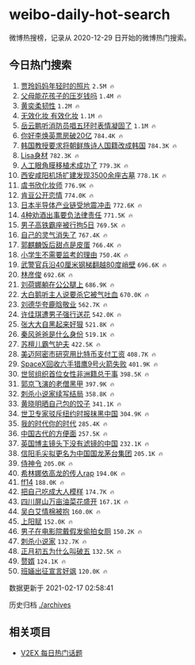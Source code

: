 # weibo-daily-hot-search

微博热搜榜，记录从 2020-12-29 日开始的微博热门搜索。

## 今日热门搜索

<!-- BEGIN -->

1. [贾玲妈妈年轻时的照片](https://s.weibo.com/weibo?q=%23%E8%B4%BE%E7%8E%B2%E5%A6%88%E5%A6%88%E5%B9%B4%E8%BD%BB%E6%97%B6%E7%9A%84%E7%85%A7%E7%89%87%23&Refer=top) `2.5M 🔥`
1. [父母能花孩子的压岁钱吗](https://s.weibo.com/weibo?q=%23%E7%88%B6%E6%AF%8D%E8%83%BD%E8%8A%B1%E5%AD%A9%E5%AD%90%E7%9A%84%E5%8E%8B%E5%B2%81%E9%92%B1%E5%90%97%23&Refer=top) `1.4M 🔥`
1. [黄奕柔韧性](https://s.weibo.com/weibo?q=%23%E9%BB%84%E5%A5%95%E6%9F%94%E9%9F%A7%E6%80%A7%23&Refer=top) `1.2M 🔥`
1. [无效化妆 有效化妆](https://s.weibo.com/weibo?q=%E6%97%A0%E6%95%88%E5%8C%96%E5%A6%86%20%E6%9C%89%E6%95%88%E5%8C%96%E5%A6%86&Refer=top) `1.1M 🔥`
1. [岳云鹏听消防员唱五环时表情凝固了](https://s.weibo.com/weibo?q=%23%E5%B2%B3%E4%BA%91%E9%B9%8F%E5%90%AC%E6%B6%88%E9%98%B2%E5%91%98%E5%94%B1%E4%BA%94%E7%8E%AF%E6%97%B6%E8%A1%A8%E6%83%85%E5%87%9D%E5%9B%BA%E4%BA%86%23&Refer=top) `1.1M 🔥`
1. [你好李焕英票房破20亿](https://s.weibo.com/weibo?q=%23%E4%BD%A0%E5%A5%BD%E6%9D%8E%E7%84%95%E8%8B%B1%E7%A5%A8%E6%88%BF%E7%A0%B420%E4%BA%BF%23&Refer=top) `784.4K 🔥`
1. [韩国教授要求将朝鲜族诗人国籍改成韩国](https://s.weibo.com/weibo?q=%23%E9%9F%A9%E5%9B%BD%E6%95%99%E6%8E%88%E8%A6%81%E6%B1%82%E5%B0%86%E6%9C%9D%E9%B2%9C%E6%97%8F%E8%AF%97%E4%BA%BA%E5%9B%BD%E7%B1%8D%E6%94%B9%E6%88%90%E9%9F%A9%E5%9B%BD%23&Refer=top) `784.3K 🔥`
1. [Lisa身材](https://s.weibo.com/weibo?q=Lisa%E8%BA%AB%E6%9D%90&Refer=top) `782.3K 🔥`
1. [人工眼角膜移植术成功了](https://s.weibo.com/weibo?q=%23%E4%BA%BA%E5%B7%A5%E7%9C%BC%E8%A7%92%E8%86%9C%E7%A7%BB%E6%A4%8D%E6%9C%AF%E6%88%90%E5%8A%9F%E4%BA%86%23&Refer=top) `779.3K 🔥`
1. [西安咸阳机场扩建发现3500余座古墓](https://s.weibo.com/weibo?q=%23%E8%A5%BF%E5%AE%89%E5%92%B8%E9%98%B3%E6%9C%BA%E5%9C%BA%E6%89%A9%E5%BB%BA%E5%8F%91%E7%8E%B03500%E4%BD%99%E5%BA%A7%E5%8F%A4%E5%A2%93%23&Refer=top) `778.1K 🔥`
1. [虞书欣化妆师](https://s.weibo.com/weibo?q=%23%E8%99%9E%E4%B9%A6%E6%AC%A3%E5%8C%96%E5%A6%86%E5%B8%88%23&Refer=top) `776.9K 🔥`
1. [肯豆公开恋情](https://s.weibo.com/weibo?q=%E8%82%AF%E8%B1%86%E5%85%AC%E5%BC%80%E6%81%8B%E6%83%85&Refer=top) `774.0K 🔥`
1. [日本半导体产业链受地震冲击](https://s.weibo.com/weibo?q=%23%E6%97%A5%E6%9C%AC%E5%8D%8A%E5%AF%BC%E4%BD%93%E4%BA%A7%E4%B8%9A%E9%93%BE%E5%8F%97%E5%9C%B0%E9%9C%87%E5%86%B2%E5%87%BB%23&Refer=top) `772.6K 🔥`
1. [4种劝酒出事要负法律责任](https://s.weibo.com/weibo?q=%234%E7%A7%8D%E5%8A%9D%E9%85%92%E5%87%BA%E4%BA%8B%E8%A6%81%E8%B4%9F%E6%B3%95%E5%BE%8B%E8%B4%A3%E4%BB%BB%23&Refer=top) `771.5K 🔥`
1. [男子高铁霸座被行拘5日](https://s.weibo.com/weibo?q=%23%E7%94%B7%E5%AD%90%E9%AB%98%E9%93%81%E9%9C%B8%E5%BA%A7%E8%A2%AB%E8%A1%8C%E6%8B%985%E6%97%A5%23&Refer=top) `769.5K 🔥`
1. [自己的灵气消失了](https://s.weibo.com/weibo?q=%23%E8%87%AA%E5%B7%B1%E7%9A%84%E7%81%B5%E6%B0%94%E6%B6%88%E5%A4%B1%E4%BA%86%23&Refer=top) `767.4K 🔥`
1. [郭麒麟饭后甜点是皮蛋](https://s.weibo.com/weibo?q=%23%E9%83%AD%E9%BA%92%E9%BA%9F%E9%A5%AD%E5%90%8E%E7%94%9C%E7%82%B9%E6%98%AF%E7%9A%AE%E8%9B%8B%23&Refer=top) `766.4K 🔥`
1. [小学生不需要监考的理由](https://s.weibo.com/weibo?q=%23%E5%B0%8F%E5%AD%A6%E7%94%9F%E4%B8%8D%E9%9C%80%E8%A6%81%E7%9B%91%E8%80%83%E7%9A%84%E7%90%86%E7%94%B1%23&Refer=top) `750.4K 🔥`
1. [武警官兵沿40厘米钢梯翻越80度峭壁](https://s.weibo.com/weibo?q=%E6%AD%A6%E8%AD%A6%E5%AE%98%E5%85%B5%E6%B2%BF40%E5%8E%98%E7%B1%B3%E9%92%A2%E6%A2%AF%E7%BF%BB%E8%B6%8A80%E5%BA%A6%E5%B3%AD%E5%A3%81&Refer=top) `696.6K 🔥`
1. [林彦俊](https://s.weibo.com/weibo?q=%E6%9E%97%E5%BD%A6%E4%BF%8A&Refer=top) `692.6K 🔥`
1. [刘荷娜躺在公公腿上](https://s.weibo.com/weibo?q=%23%E5%88%98%E8%8D%B7%E5%A8%9C%E8%BA%BA%E5%9C%A8%E5%85%AC%E5%85%AC%E8%85%BF%E4%B8%8A%23&Refer=top) `686.9K 🔥`
1. [大白鹅听主人说要杀它被气吐血](https://s.weibo.com/weibo?q=%23%E5%A4%A7%E7%99%BD%E9%B9%85%E5%90%AC%E4%B8%BB%E4%BA%BA%E8%AF%B4%E8%A6%81%E6%9D%80%E5%AE%83%E8%A2%AB%E6%B0%94%E5%90%90%E8%A1%80%23&Refer=top) `670.0K 🔥`
1. [刘德华夸鹿晗敬业](https://s.weibo.com/weibo?q=%23%E5%88%98%E5%BE%B7%E5%8D%8E%E5%A4%B8%E9%B9%BF%E6%99%97%E6%95%AC%E4%B8%9A%23&Refer=top) `562.7K 🔥`
1. [许佳琪遭男子强行送花](https://s.weibo.com/weibo?q=%23%E8%AE%B8%E4%BD%B3%E7%90%AA%E9%81%AD%E7%94%B7%E5%AD%90%E5%BC%BA%E8%A1%8C%E9%80%81%E8%8A%B1%23&Refer=top) `542.0K 🔥`
1. [张大大自黑起来好狠](https://s.weibo.com/weibo?q=%23%E5%BC%A0%E5%A4%A7%E5%A4%A7%E8%87%AA%E9%BB%91%E8%B5%B7%E6%9D%A5%E5%A5%BD%E7%8B%A0%23&Refer=top) `521.8K 🔥`
1. [秦风爸爸是什么身份](https://s.weibo.com/weibo?q=%23%E7%A7%A6%E9%A3%8E%E7%88%B8%E7%88%B8%E6%98%AF%E4%BB%80%E4%B9%88%E8%BA%AB%E4%BB%BD%23&Refer=top) `519.1K 🔥`
1. [苏檀儿霸气护夫](https://s.weibo.com/weibo?q=%23%E8%8B%8F%E6%AA%80%E5%84%BF%E9%9C%B8%E6%B0%94%E6%8A%A4%E5%A4%AB%23&Refer=top) `422.5K 🔥`
1. [美迈阿密市研究用比特币支付工资](https://s.weibo.com/weibo?q=%E7%BE%8E%E8%BF%88%E9%98%BF%E5%AF%86%E5%B8%82%E7%A0%94%E7%A9%B6%E7%94%A8%E6%AF%94%E7%89%B9%E5%B8%81%E6%94%AF%E4%BB%98%E5%B7%A5%E8%B5%84&Refer=top) `408.7K 🔥`
1. [SpaceX回收六手猎鹰9号火箭失败](https://s.weibo.com/weibo?q=%23SpaceX%E5%9B%9E%E6%94%B6%E5%85%AD%E6%89%8B%E7%8C%8E%E9%B9%B09%E5%8F%B7%E7%81%AB%E7%AE%AD%E5%A4%B1%E8%B4%A5%23&Refer=top) `401.9K 🔥`
1. [世贸组织首位女性非洲籍总干事](https://s.weibo.com/weibo?q=%E4%B8%96%E8%B4%B8%E7%BB%84%E7%BB%87%E9%A6%96%E4%BD%8D%E5%A5%B3%E6%80%A7%E9%9D%9E%E6%B4%B2%E7%B1%8D%E6%80%BB%E5%B9%B2%E4%BA%8B&Refer=top) `398.5K 🔥`
1. [郭京飞演的老僧黑甲](https://s.weibo.com/weibo?q=%23%E9%83%AD%E4%BA%AC%E9%A3%9E%E6%BC%94%E7%9A%84%E8%80%81%E5%83%A7%E9%BB%91%E7%94%B2%23&Refer=top) `397.9K 🔥`
1. [刺杀小说家续写结局](https://s.weibo.com/weibo?q=%23%E5%88%BA%E6%9D%80%E5%B0%8F%E8%AF%B4%E5%AE%B6%E7%BB%AD%E5%86%99%E7%BB%93%E5%B1%80%23&Refer=top) `358.8K 🔥`
1. [黄晓明晒自己包的饺子](https://s.weibo.com/weibo?q=%23%E9%BB%84%E6%99%93%E6%98%8E%E6%99%92%E8%87%AA%E5%B7%B1%E5%8C%85%E7%9A%84%E9%A5%BA%E5%AD%90%23&Refer=top) `341.1K 🔥`
1. [世卫专家驳斥纽约时报抹黑中国](https://s.weibo.com/weibo?q=%E4%B8%96%E5%8D%AB%E4%B8%93%E5%AE%B6%E9%A9%B3%E6%96%A5%E7%BA%BD%E7%BA%A6%E6%97%B6%E6%8A%A5%E6%8A%B9%E9%BB%91%E4%B8%AD%E5%9B%BD&Refer=top) `304.9K 🔥`
1. [我的时代你的时代](https://s.weibo.com/weibo?q=%E6%88%91%E7%9A%84%E6%97%B6%E4%BB%A3%E4%BD%A0%E7%9A%84%E6%97%B6%E4%BB%A3&Refer=top) `285.4K 🔥`
1. [中国古代的方便面](https://s.weibo.com/weibo?q=%23%E4%B8%AD%E5%9B%BD%E5%8F%A4%E4%BB%A3%E7%9A%84%E6%96%B9%E4%BE%BF%E9%9D%A2%23&Refer=top) `257.5K 🔥`
1. [英国博主镜头下没有滤镜的中国](https://s.weibo.com/weibo?q=%E8%8B%B1%E5%9B%BD%E5%8D%9A%E4%B8%BB%E9%95%9C%E5%A4%B4%E4%B8%8B%E6%B2%A1%E6%9C%89%E6%BB%A4%E9%95%9C%E7%9A%84%E4%B8%AD%E5%9B%BD&Refer=top) `232.1K 🔥`
1. [信阳毛尖拟更名为中国国龙茅台集团](https://s.weibo.com/weibo?q=%23%E4%BF%A1%E9%98%B3%E6%AF%9B%E5%B0%96%E6%8B%9F%E6%9B%B4%E5%90%8D%E4%B8%BA%E4%B8%AD%E5%9B%BD%E5%9B%BD%E9%BE%99%E8%8C%85%E5%8F%B0%E9%9B%86%E5%9B%A2%23&Refer=top) `205.1K 🔥`
1. [侍神令](https://s.weibo.com/weibo?q=%E4%BE%8D%E7%A5%9E%E4%BB%A4&Refer=top) `205.0K 🔥`
1. [希林娜依高龙的传人rap](https://s.weibo.com/weibo?q=%23%E5%B8%8C%E6%9E%97%E5%A8%9C%E4%BE%9D%E9%AB%98%E9%BE%99%E7%9A%84%E4%BC%A0%E4%BA%BArap%23&Refer=top) `194.0K 🔥`
1. [ff14](https://s.weibo.com/weibo?q=ff14&Refer=top) `188.0K 🔥`
1. [把自己吃成大人模样](https://s.weibo.com/weibo?q=%23%E6%8A%8A%E8%87%AA%E5%B7%B1%E5%90%83%E6%88%90%E5%A4%A7%E4%BA%BA%E6%A8%A1%E6%A0%B7%23&Refer=top) `174.7K 🔥`
1. [四川屏山万亩油菜花盛开](https://s.weibo.com/weibo?q=%23%E5%9B%9B%E5%B7%9D%E5%B1%8F%E5%B1%B1%E4%B8%87%E4%BA%A9%E6%B2%B9%E8%8F%9C%E8%8A%B1%E7%9B%9B%E5%BC%80%23&Refer=top) `167.1K 🔥`
1. [吴白艾情棉被抱](https://s.weibo.com/weibo?q=%23%E5%90%B4%E7%99%BD%E8%89%BE%E6%83%85%E6%A3%89%E8%A2%AB%E6%8A%B1%23&Refer=top) `160.0K 🔥`
1. [上阳赋](https://s.weibo.com/weibo?q=%E4%B8%8A%E9%98%B3%E8%B5%8B&Refer=top) `152.0K 🔥`
1. [男子在电影院戴假发偷拍女厕](https://s.weibo.com/weibo?q=%E7%94%B7%E5%AD%90%E5%9C%A8%E7%94%B5%E5%BD%B1%E9%99%A2%E6%88%B4%E5%81%87%E5%8F%91%E5%81%B7%E6%8B%8D%E5%A5%B3%E5%8E%95&Refer=top) `150.2K 🔥`
1. [刺杀小说家](https://s.weibo.com/weibo?q=%E5%88%BA%E6%9D%80%E5%B0%8F%E8%AF%B4%E5%AE%B6&Refer=top) `132.7K 🔥`
1. [正月初五为什么叫破五](https://s.weibo.com/weibo?q=%23%E6%AD%A3%E6%9C%88%E5%88%9D%E4%BA%94%E4%B8%BA%E4%BB%80%E4%B9%88%E5%8F%AB%E7%A0%B4%E4%BA%94%23&Refer=top) `132.5K 🔥`
1. [赘婿](https://s.weibo.com/weibo?q=%E8%B5%98%E5%A9%BF&Refer=top) `124.1K 🔥`
1. [班婳出征宣言好飒](https://s.weibo.com/weibo?q=%E7%8F%AD%E5%A9%B3%E5%87%BA%E5%BE%81%E5%AE%A3%E8%A8%80%E5%A5%BD%E9%A3%92&Refer=top) `120.0K 🔥`

数据更新于 2021-02-17 02:58:41

<!-- END -->

历史归档 [./archives](./archives)

## 相关项目

- [V2EX 每日热门话题](https://github.com/realLeonardo/v2ex-daily-hot-topic)
